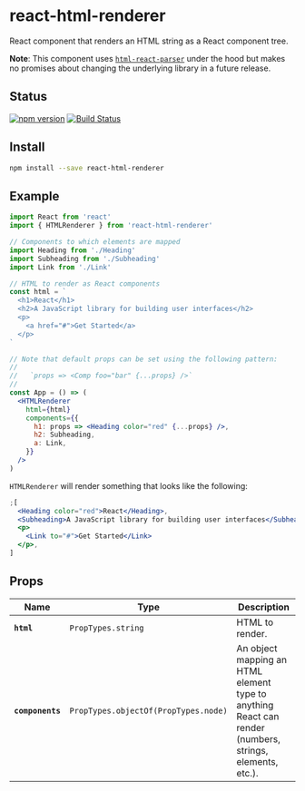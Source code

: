 # react-html-renderer

React component that renders an HTML string as a React component tree.

**Note**: This component uses [`html-react-parser`](html-react-parser) under
the hood but makes no promises about changing the underlying library in a
future release.

## Status

[![npm version](https://badge.fury.io/js/react-html-renderer.svg)](http://badge.fury.io/js/react-html-renderer)
[![Build Status](https://travis-ci.com/angeloashmore/react-html-renderer.svg?branch=master)](https://travis-ci.com/angeloashmore/react-html-renderer)

## Install

```sh
npm install --save react-html-renderer
```

## Example

```jsx
import React from 'react'
import { HTMLRenderer } from 'react-html-renderer'

// Components to which elements are mapped
import Heading from './Heading'
import Subheading from './Subheading'
import Link from './Link'

// HTML to render as React components
const html = `
  <h1>React</h1>
  <h2>A JavaScript library for building user interfaces</h2>
  <p>
    <a href="#">Get Started</a>
  </p>
`

// Note that default props can be set using the following pattern:
//
//   `props => <Comp foo="bar" {...props} />`
//
const App = () => (
  <HTMLRenderer
    html={html}
    components={{
      h1: props => <Heading color="red" {...props} />,
      h2: Subheading,
      a: Link,
    }}
  />
)
```

`HTMLRenderer` will render something that looks like the following:

```jsx
;[
  <Heading color="red">React</Heading>,
  <Subheading>A JavaScript library for building user interfaces</Subheading>,
  <p>
    <Link to="#">Get Started</Link>
  </p>,
]
```

## Props

| Name             | Type                                 | Description                                                                                             |
| ---------------- | ------------------------------------ | ------------------------------------------------------------------------------------------------------- |
| **`html`**       | `PropTypes.string`                   | HTML to render.                                                                                         |
| **`components`** | `PropTypes.objectOf(PropTypes.node)` | An object mapping an HTML element type to anything React can render (numbers, strings, elements, etc.). |
